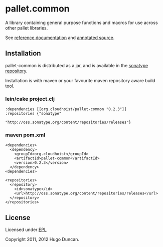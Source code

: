 # pallet.common

A library containing general purpose functions and macros for use across other
pallet libraries.

See [reference documentation](http://pallet.github.com/common/autodoc/index.html)
and [annotated source](http://pallet.github.com/common/marginalia/uberdoc.html).


## Installation

pallet-common is distributed as a jar, and is available in the
[sonatype repository](http://oss.sonatype.org/content/repositories/releases/org/cloudhoist).

Installation is with maven or your favourite maven repository aware build tool.

### lein/cake project.clj

    :dependencies [[org.cloudhoist/pallet-common "0.2.3"]]
    :repositories {"sonatype"
                   "http://oss.sonatype.org/content/repositories/releases"}

### maven pom.xml

    <dependencies>
      <dependency>
        <groupId>org.cloudhoist</groupId>
        <artifactId>pallet-common</artifactId>
        <version>0.2.3</version>
      </dependency>
    <dependencies>

    <repositories>
      <repository>
        <id>sonatype</id>
        <url>http://oss.sonatype.org/content/repositories/releases</url>
      </repository>
    </repositories>

## License

Licensed under [EPL](http://www.eclipse.org/legal/epl-v10.html)

Copyright 2011, 2012 Hugo Duncan.
